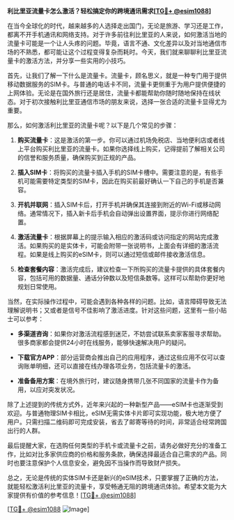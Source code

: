**利比里亚流量卡怎么激活？轻松搞定你的跨境通讯需求[[TG💪+ @esim1088](https://t.me/s/esim1088)]**

在当今全球化的时代，越来越多的人选择走出国门，无论是旅游、学习还是工作，都离不开手机通讯和网络支持。对于许多前往利比里亚的人来说，如何激活当地的流量卡可能是一个让人头疼的问题。毕竟，语言不通、文化差异以及对当地通信市场的不熟悉，都可能让这个过程变得复杂而耗时。今天，我们就来聊聊利比里亚流量卡的激活方法，并分享一些实用的小技巧。

首先，让我们了解一下什么是流量卡。流量卡，顾名思义，就是一种专门用于提供移动数据服务的SIM卡。与普通的电话卡不同，流量卡更侧重于为用户提供便捷的上网体验。无论是在国外旅行还是居住，流量卡都能帮助你随时随地保持在线状态。对于初次接触利比里亚通信市场的朋友来说，选择一张合适的流量卡显得尤为重要。

那么，如何激活利比里亚的流量卡呢？以下是几个常见的步骤：

1. **购买流量卡**：这是激活的第一步。你可以通过机场免税店、当地便利店或者线上平台购买利比里亚的流量卡。如果你选择线上购买，记得提前了解相关公司的信誉和服务质量，确保购买到正规的产品。

2. **插入SIM卡**：将购买的流量卡插入手机的SIM卡槽中。需要注意的是，有些手机可能需要特定类型的SIM卡，因此在购买前最好确认一下自己的手机是否兼容。

3. **开机并联网**：插入SIM卡后，打开手机并确保其连接到附近的Wi-Fi或移动网络。通常情况下，插入新卡后手机会自动弹出设置界面，提示你进行网络配置。

4. **激活流量卡**：根据屏幕上的提示输入相应的激活码或访问指定的网站完成激活。如果购买的是实体卡，可能会附带一张说明书，上面会有详细的激活流程。如果是线上购买的eSIM卡，则可以通过短信或邮件接收激活信息。

5. **检查套餐内容**：激活完成后，建议检查一下所购买的流量卡提供的具体套餐内容，包括可用的数据量、通话分钟数以及短信条数等。这样可以帮助你更好地规划日常使用。

当然，在实际操作过程中，可能会遇到各种各样的问题。比如，语言障碍导致无法理解说明书；又或者是信号不佳影响了激活进度。针对这些问题，这里有一些小贴士可以参考：

- **多渠道咨询**：如果你对激活流程感到迷茫，不妨尝试联系卖家客服寻求帮助。很多商家都会提供24小时在线服务，能够快速解决用户的疑问。
  
- **下载官方APP**：部分运营商会推出自己的应用程序，通过这些应用不仅可以查询账单明细，还可以直接在线办理各项业务，包括流量卡的激活。

- **准备备用方案**：在境外旅行时，建议随身携带几张不同国家的流量卡作为备用，以应对突发状况。

除了上述提到的传统方式外，近年来兴起的一种新型产品——eSIM卡也逐渐受到欢迎。与普通物理SIM卡相比，eSIM无需实体卡片即可实现功能，极大地方便了用户。只需扫描二维码即可完成安装，省去了邮寄等待的时间，非常适合经常跨国出行的人群。

最后提醒大家，在选购任何类型的手机卡或流量卡之前，请务必做好充分的准备工作，比如对比多家供应商的价格和服务条款，确保选择最适合自己需求的产品。同时也要注意保护个人信息安全，避免因不当操作而导致财产损失。

总之，无论是传统的实体SIM卡还是新兴的eSIM技术，只要掌握了正确的方法，就能轻松激活利比里亚的流量卡，享受畅通无阻的跨境通讯体验。希望本文能为大家提供有价值的参考信息！[[TG💪+ @esim1088](https://t.me/s/esim1088)]

[[TG💪+ @esim1088](https://t.me/s/esim1088) ![Image](https://i.postimg.cc/4NQfJmqS/Snipaste-2025-05-13-00-14-12.png)]